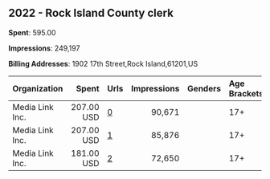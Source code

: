 ## 2022 - Rock Island County clerk 
**Spent**: 595.00

**Impressions**: 249,197

**Billing Addresses**: 1902 17th Street,Rock Island,61201,US

|Organization|Spent|Urls|Impressions|Genders|Age Brackets|Country Codes|
|:---|---:|:---|---:|:---|:---|:---|
|Media Link  Inc.|207.00 USD|[0](https://www.snap.com/political-ads/asset/94d3ca88c259583544ab2c5862df1136aafd07cd37c34949570e2b2423868cbe?mediaType=mp4)|90,671||17+|united states|
|Media Link  Inc.|207.00 USD|[1](https://www.snap.com/political-ads/asset/7dcae88e08da149e02c746dd7dfeeb404900b88b2a3df21d99de0a523c1be6ab?mediaType=mp4)|85,876||17+|united states|
|Media Link  Inc.|181.00 USD|[2](https://www.snap.com/political-ads/asset/11ad0f853c9f9c04f25557d9f7df2c0b7f83d146edf92cc0685292bba0f86d13?mediaType=jpeg)|72,650||17+|united states|
